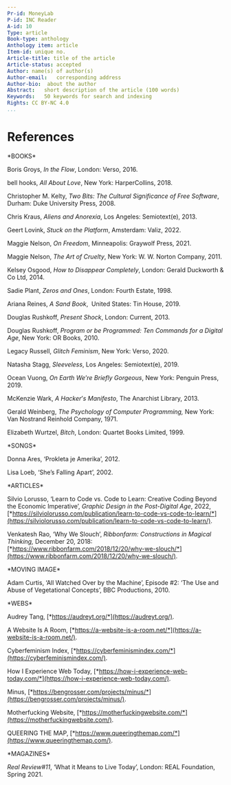 ```yaml
---
Pr-id: MoneyLab
P-id: INC Reader
A-id: 10
Type: article
Book-type: anthology
Anthology item: article
Item-id: unique no.
Article-title: title of the article
Article-status: accepted
Author: name(s) of author(s)
Author-email:   corresponding address
Author-bio:  about the author
Abstract:   short description of the article (100 words)
Keywords:   50 keywords for search and indexing
Rights: CC BY-NC 4.0
...
```



# References

\*BOOKS\*

Boris Groys, *In the Flow*, London: Verso, 2016.

bell hooks, *All About Love*, New York: HarperCollins, 2018.

Christopher M. Kelty, *Two Bits: The Cultural Significance of Free
Software*, Durham: Duke University Press, 2008.

Chris Kraus, *Aliens and Anorexia*, Los Angeles: Semiotext(e), 2013.

Geert Lovink, *Stuck on the Platform*, Amsterdam: Valiz, 2022.

Maggie Nelson, *On Freedom*, Minneapolis: Graywolf Press, 2021.

Maggie Nelson, *The Art of Cruelty*, New York: W. W. Norton Company,
2011.

Kelsey Osgood, *How to Disappear Completely*, London: Gerald Duckworth &
Co Ltd, 2014.

Sadie Plant, *Zeros and Ones*, London: Fourth Estate, 1998.

Ariana Reines, *A Sand Book*,  United States: Tin House, 2019.

Douglas Rushkoff, *Present Shock*, London: Current, 2013.

Douglas Rushkoff, *Program or be Programmed: Ten Commands for a Digital
Age*, New York: OR Books, 2010.

Legacy Russell, *Glitch Feminism*, New York: Verso, 2020.

Natasha Stagg, *Sleeveless*, Los Angeles: Semiotext(e), 2019.

Ocean Vuong, *On Earth We*’*re Briefly Gorgeous*, New York: Penguin
Press, 2019.

McKenzie Wark, *A Hacker*’*s Manifesto*, The Anarchist Library, 2013.

Gerald Weinberg, *The Psychology of Computer Programming,* New York: Van
Nostrand Reinhold Company, 1971.

Elizabeth Wurtzel, *Bitch*, London: Quartet Books Limited, 1999.

\*SONGS\*

Donna Ares, ‘Prokleta je Amerika’, 2012.

Lisa Loeb, ‘She’s Falling Apart’, 2002.

\*ARTICLES\*

Silvio Lorusso, ‘Learn to Code vs. Code to Learn: Creative Coding Beyond
the Economic Imperative’, *Graphic Design in the Post-Digital Age*,
2022,
[*https://silviolorusso.com/publication/learn-to-code-vs-code-to-learn/*](https://silviolorusso.com/publication/learn-to-code-vs-code-to-learn/).

Venkatesh Rao, ‘Why We Slouch’, *Ribbonfarm: Constructions in Magical
Thinking,* December 20, 2018:
[*https://www.ribbonfarm.com/2018/12/20/why-we-slouch/*](https://www.ribbonfarm.com/2018/12/20/why-we-slouch/).

\*MOVING IMAGE\*

Adam Curtis, ‘All Watched Over by the Machine’, Episode \#2: ‘The Use
and Abuse of Vegetational Concepts’, BBC Productions, 2010.

\*WEBS\*

Audrey Tang, [*https://audreyt.org/*](https://audreyt.org/).

A Website Is A Room,
[*https://a-website-is-a-room.net/*](https://a-website-is-a-room.net/).

Cyberfeminism Index,
[*https://cyberfeminismindex.com/*](https://cyberfeminismindex.com/).

How I Experience Web Today,
[*https://how-i-experience-web-today.com/*](https://how-i-experience-web-today.com/).

Minus,
[*https://bengrosser.com/projects/minus/*](https://bengrosser.com/projects/minus/).

Motherfucking Website,
[*https://motherfuckingwebsite.com/*](https://motherfuckingwebsite.com/).

QUEERING THE MAP,
[*https://www.queeringthemap.com/*](https://www.queeringthemap.com/).

\*MAGAZINES\*

*Real Review\#11*, ‘What it Means to Live Today’, London: REAL
Foundation, Spring 2021.
